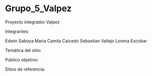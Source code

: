 # Grupo_5_Valpez
Proyecto integrador Valpez

Integrantes:

Edwin Saboya
Maria Camila Caicedo
Sebastian Vallejo
Lorena Escobar

Temática del sitio: 



Público objetivo:



Sitios de referencia:


